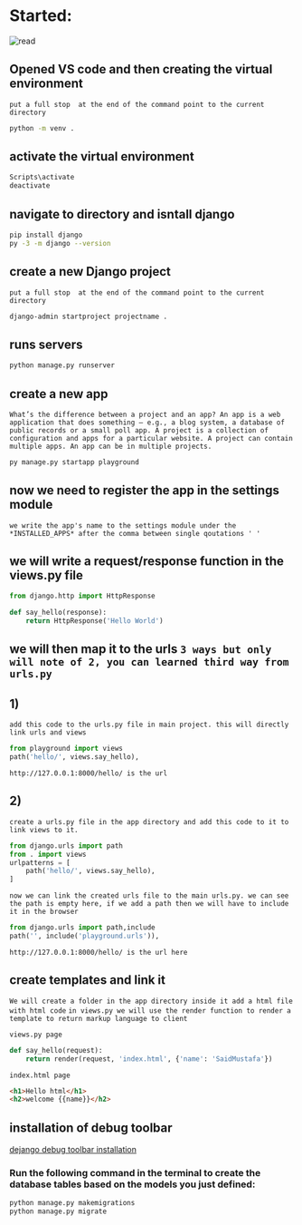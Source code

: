 # Started: 
![read](cheatsheet.png)

## Opened VS code and then creating the virtual environment
`put a full stop  at the end of the command point to the current directory`
```bash
python -m venv .
```

## activate the virtual environment
```bash
Scripts\activate
deactivate
```

## navigate to directory and isntall django
```bash
pip install django
py -3 -m django --version
```

## create a new Django project
`put a full stop  at the end of the command point to the current directory`
```bash
django-admin startproject projectname .
```
## runs servers
```bash
python manage.py runserver
```

## create a new app
`What’s the difference between a project and an app? An app is a web application that does something – e.g., a blog system, a database of public records or a small poll app. A project is a collection of configuration and apps for a particular website. A project can contain multiple apps. An app can be in multiple projects.`
```bash
py manage.py startapp playground
```

## now we need to register the app in the settings module
`
we write the app's name to the settings module under the *INSTALLED_APPS* after the comma between single qoutations ' '
`

## we will write a request/response function in the views.py file
```py
from django.http import HttpResponse

def say_hello(response):
    return HttpResponse('Hello World')
```

## we will then map it to the urls `3 ways but only will note of 2, you can learned third way from urls.py`
## 1)
`add this code to the urls.py file in main project. this will directly link urls and views`
```py
from playground import views
path('hello/', views.say_hello),
```
`http://127.0.0.1:8000/hello/ is the url`
## 2)
`create a urls.py file in the app directory and add this code to it to link views to it. `
```py
from django.urls import path
from . import views
urlpatterns = [
    path('hello/', views.say_hello),
]
```
`now we can link the created urls file to the main urls.py. we can see the path is empty here, if we add a path then we will have to include it in the browser`
```py
from django.urls import path,include
path('', include('playground.urls')),
```
`http://127.0.0.1:8000/hello/ is the url here`

## create templates and link it
`We will create a folder in the app directory inside it add a html file with html code`
`in views.py we will use the render function to render a template to return markup language to client`

`views.py page`
```py
def say_hello(request):
    return render(request, 'index.html', {'name': 'SaidMustafa'})
```
`index.html page`
```html
<h1>Hello html</h1>
<h2>welcome {{name}}</h2>
```

## installation of debug toolbar
[dejango debug toolbar installation](https://django-debug-toolbar.readthedocs.io/en/latest/installation.html)

### Run the following command in the terminal to create the database tables based on the models you just defined:
```bash
python manage.py makemigrations
python manage.py migrate
```
